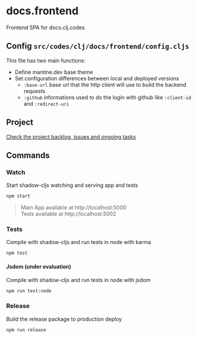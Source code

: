 # docs.frontend
Frontend SPA for docs.clj.codes

## Config `src/codes/clj/docs/frontend/config.cljs`
This file has two main functions:
- Define mantine.dev base theme
- Set configuration differences between local and deployed versions
  - `:base-url` base url that the http client will use to build the backend requests
  - `:github` informations used to do the login with github like `:client-id` and `:redirect-uri`

## Project
[Check the project backlog, issues and ongoing tasks](https://github.com/orgs/clj-codes/projects/2)

## Commands

### Watch
Start shadow-cljs watching and serving app and tests
```bash
npm start
```
> Main App available at http://localhost:5000  
> Tests available at http://localhost:5002  

### Tests
Compile with shadow-cljs and run tests in node with karma
```bash
npm test
```
#### Jsdom (under evaluation)
Compile with shadow-cljs and run tests in node with jsdom
```bash
npm run test:node
```

### Release
Build the release package to production deploy
```bash
npm run release
```
